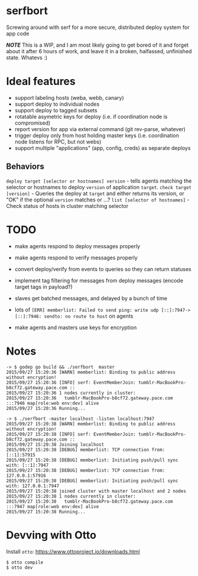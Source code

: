 # serfbort

Screwing around with serf for a more secure, distributed deploy system for app code

***NOTE*** This is a WIP, and I am most likely going to get bored of it and forget about it after 6 hours of work, and leave it in a broken, halfassed, unfinished state. Whatevs :)

# Ideal features

- support labeling hosts (weba, webb, canary)
- support deploy to individual nodes
- support deploy to tagged subsets
- rotatable asymetric keys for deploy (i.e. if coordination node is compromised)
- report version for app via external command (git rev-parse, whatever)
- trigger deploy only from host holding master keys (i.e. coordination node listens for RPC, but not webs)
- support multiple "applications" (app, config, creds) as separate deploys

## Behaviors

`deploy target [selector or hostnames] version` - tells agents matching the selector or hostnames to deploy `version` of application `target`.
`check target [version]` - Queries the deploy at `target` and either returns its version, or "OK" if the optional `version` matches or ...?
`list [selector of hostnames]` - Check status of hosts in cluster matching selector

# TODO

* make agents respond to deploy messages properly
* make agents respond to verify messages properly
* convert deploy/verify from events to queries so they can return statuses
* implement tag filtering for messages from deploy messages (encode target tags in payload?)


* slaves get batched messages, and delayed by a bunch of time
* lots of `[ERR] memberlist: Failed to send ping: write udp [::]:7947->[::]:7946: sendto: no route to host` on agents
* make agents and masters use keys for encryption

# Notes

```
-> $ godep go build && ./serfbort  master
2015/09/27 15:20:36 [WARN] memberlist: Binding to public address without encryption!
2015/09/27 15:20:36 [INFO] serf: EventMemberJoin: tumblr-MacBookPro-b8cf72.gateway.pace.com ::
2015/09/27 15:20:36 1 nodes currently in cluster:
2015/09/27 15:20:36   tumblr-MacBookPro-b8cf72.gateway.pace.com :::7946 map[role:web env:dev] alive
2015/09/27 15:20:36 Running...

-> $ ./serfbort -master localhost -listen localhost:7947
2015/09/27 15:20:38 [WARN] memberlist: Binding to public address without encryption!
2015/09/27 15:20:38 [INFO] serf: EventMemberJoin: tumblr-MacBookPro-b8cf72.gateway.pace.com ::
2015/09/27 15:20:38 Joining localhost
2015/09/27 15:20:38 [DEBUG] memberlist: TCP connection from: [::1]:57915
2015/09/27 15:20:38 [DEBUG] memberlist: Initiating push/pull sync with: [::1]:7947
2015/09/27 15:20:38 [DEBUG] memberlist: TCP connection from: 127.0.0.1:57916
2015/09/27 15:20:38 [DEBUG] memberlist: Initiating push/pull sync with: 127.0.0.1:7947
2015/09/27 15:20:38 joined cluster with master localhost and 2 nodes
2015/09/27 15:20:38 1 nodes currently in cluster:
2015/09/27 15:20:38   tumblr-MacBookPro-b8cf72.gateway.pace.com :::7947 map[role:web env:dev] alive
2015/09/27 15:20:38 Running...
```

# Devving with Otto

Install `otto`: https://www.ottoproject.io/downloads.html

```
$ otto compile
$ otto dev
```
